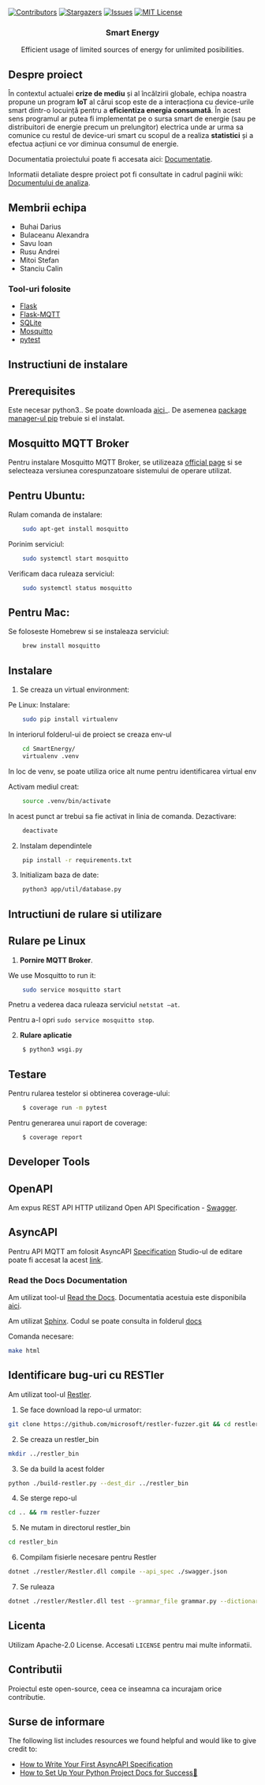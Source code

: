 <!-- README template used: https://github.com/othneildrew/Best-README-Template -->

<!-- PROJECT SHIELDS -->
[![Contributors][contributors-shield]][contributors-url]
[![Stargazers][stars-shield]][stars-url]
[![Issues][issues-shield]][issues-url]
[![MIT License][license-shield]][license-url]


<h3 align="center">Smart Energy</h3>
  <p align="center">
    Efficient usage of limited sources of energy for unlimited posibilities.
  </p>


<!-- ABOUT THE PROJECT -->
## Despre proiect
În contextul actualei **crize de mediu** și al încălzirii globale, echipa noastra propune un program **IoT** al cărui scop este de a interacționa cu device-urile smart dintr-o locuință pentru a **eficientiza energia consumată**. În acest sens programul ar putea fi implementat pe o sursa smart de energie (sau pe distribuitori de energie precum un prelungitor) electrica unde ar urma sa comunice cu restul de device-uri smart cu scopul de a realiza **statistici** și a efectua acțiuni ce vor diminua consumul de energie.

Documentatia proiectului poate fi accesata aici: [Documentatie](https://smartenergy.readthedocs.io/en/latest/index.html).

Informatii detaliate despre proiect pot fi consultate in cadrul paginii wiki: [Documentului de analiza](https://github.com/SoftwareEngineerUB/SmartEnergy/wiki/Document-de-Analiza-a-aplicatiei-SmartEnergy).

## Membrii echipa

* Buhai Darius
* Bulaceanu Alexandra
* Savu Ioan
* Rusu Andrei
* Mitoi Stefan
* Stanciu Calin

### Tool-uri folosite

* [Flask](https://flask.palletsprojects.com/en/2.0.x/)
* [Flask-MQTT](https://flask-mqtt.readthedocs.io/en/latest/)
* [SQLite](https://www.sqlite.org/index.html)
* [Mosquitto](https://mosquitto.org/)
* [pytest](https://docs.pytest.org/en/6.2.x/)


## Instructiuni de instalare


## Prerequisites


Este necesar python3..
Se poate downloada [aici](https://www.python.org/downloads)_. 
De asemenea [package manager-ul pip](https://pypi.org/project/pip) trebuie si el instalat.


## Mosquitto MQTT Broker


Pentru instalare Mosquitto MQTT Broker, se utilizeaza [official page](https://mosquitto.org/download) si se selecteaza versiunea corespunzatoare sistemului de operare utilizat.


## Pentru Ubuntu:

Rulam comanda de instalare:
```sh
    sudo apt-get install mosquitto
```

Porinim serviciul:
```sh
    sudo systemctl start mosquitto
```
Verificam daca ruleaza serviciul:
```sh
    sudo systemctl status mosquitto
```

## Pentru Mac: 

Se foloseste Homebrew si se instaleaza serviciul:
```sh
    brew install mosquitto
```


## Instalare


1. Se creaza un virtual environment:

Pe Linux:
Instalare:
```sh
    sudo pip install virtualenv
```
In interiorul folderul-ui de proiect se creaza env-ul
```sh
    cd SmartEnergy/
    virtualenv .venv
```

In loc de venv, se poate utiliza orice alt nume pentru identificarea virtual env

Activam mediul creat:
```sh
    source .venv/bin/activate
```

In acest punct ar trebui sa fie activat in linia de comanda.
Dezactivare:
```sh
    deactivate
```

2. Instalam dependintele
```sh
    pip install -r requirements.txt
```

3. Initializam baza de date:
```sh
    python3 app/util/database.py
```

## Intructiuni de rulare si utilizare


## Rulare pe Linux

1. **Pornire MQTT Broker**.

We use Mosquitto to run it:
```sh
    sudo service mosquitto start
```

Pnetru a vederea daca ruleaza serviciul `netstat –at`.

Pentru a-l opri `sudo service mosquitto stop`.

2. **Rulare aplicatie**

```sh
    $ python3 wsgi.py
```


## Testare

Pentru rularea testelor si obtinerea coverage-ului:
```sh
    $ coverage run -m pytest
```
Pentru generarea unui raport de coverage:
```sh
    $ coverage report
```


## Developer Tools


## OpenAPI

Am expus REST API HTTP utilizand Open API Specification - [Swagger](https://swagger.io/specification/). 


## AsyncAPI

Pentru API MQTT am folosit AsyncAPI [Specification](https://www.asyncapi.com/docs/specifications/v2.3.0)
Studio-ul de editare poate fi accesat la acest [link](https://studio.asyncapi.com/?url=https://raw.githubusercontent.com/asyncapi/asyncapi/v2.2.0/examples/simple.yml).


### Read the Docs Documentation

Am utilizat tool-ul [Read the Docs](https://readthedocs.org).
Documentatia acestuia este disponibila [aici](https://smart-pots.readthedocs.io). 

Am utilizat [Sphinx](https://www.sphinx-doc.org/en/master). Codul se poate consulta in folderul [docs](https://github.com/SoftwareEngineerUB/SmartEnergy/tree/main/docs)

Comanda necesare:
```sh
make html
```


## Identificare bug-uri cu RESTler

Am utilizat tool-ul [Restler](https://github.com/microsoft/restler-fuzzer).

1. Se face download la repo-ul urmator:
```sh
git clone https://github.com/microsoft/restler-fuzzer.git && cd restler-fuzzer
```

2. Se creaza un restler_bin
```sh
mkdir ../restler_bin
```

3. Se da build la acest folder
```sh
python ./build-restler.py --dest_dir ../restler_bin
```

4. Se sterge repo-ul
```sh
cd .. && rm restler-fuzzer
```

5. Ne mutam in directorul restler_bin
```sh
cd restler_bin
```

6. Compilam fisierle necesare pentru Restler
```sh
dotnet ./restler/Restler.dll compile --api_spec ./swagger.json
```

7. Se ruleaza
```sh
dotnet ./restler/Restler.dll test --grammar_file grammar.py --dictionary_file dict.json --settings engine_settings.json --no_ssl
```


## Licenta

Utilizam Apache-2.0 License. Accesati `LICENSE` pentru mai multe informatii.


## Contributii

Proiectul este open-source, ceea ce inseamna ca incurajam orice contributie.


## Surse de informare
The following list includes resources we found helpful and would like to give credit to:

* [How to Write Your First AsyncAPI Specification](https://nordicapis.com/how-to-write-your-first-asyncapi-specification/)
* [How to Set Up Your Python Project Docs for Success🎉](https://towardsdatascience.com/how-to-set-up-your-python-project-docs-for-success-aab613f79626)

<!-- MARKDOWN LINKS & IMAGES -->
[contributors-shield]: https://img.shields.io/github/contributors/SoftwareEngineerUB/SmartEnergy.svg?style=for-the-badge
[contributors-url]: https://github.com/SoftwareEngineerUB/SmartEnergy/graphs/contributors

[stars-shield]: https://img.shields.io/github/stars/SoftwareEngineerUB/SmartEnergy.svg?style=for-the-badge
[stars-url]: https://github.com/SoftwareEngineerUB/SmartEnergy/stargazers

[issues-shield]: https://img.shields.io/github/issues/SoftwareEngineerUB/SmartEnergy.svg?style=for-the-badge
[issues-url]: https://github.com/SoftwareEngineerUB/SmartEnergy/issues

[license-shield]: https://img.shields.io/github/license/SoftwareEngineerUB/SmartEnergy.svg?style=for-the-badge
[license-url]: https://github.com/SoftwareEngineerUB/SmartEnergy/blob/main/LICENSE